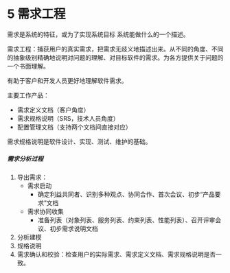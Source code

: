 # 5 需求工程

需求是系统的特征，或为了实现系统目标 系统能做什么的一个描述。

需求工程：捕获用户的真实需求，把需求无歧义地描述出来。从不同的角度、不同的抽象级别精确地说明对问题的理解、对目标软件的需求。为各方提供关于问题的一个书面理解。

有助于客户和开发人员更好地理解软件需求。

主要工作产品：

- 需求定义文档（客户角度）
- 需求规格说明（SRS，技术人员角度）
- 配置管理文档（支持两个文档间直接对应）

需求规格说明是软件设计、实现、测试、维护的基础。

##### 需求分析过程

1. 导出需求：
   - 需求启动
     - 确定利益共同者、识别多种观点、协同合作、首次会议、初步“产品要求”文档
   - 需求协同收集
     - 准备列表（对象列表、服务列表、约束列表、性能列表）、召开评审会议、初步需求说明文档
2. 分析建模
3. 规格说明
4. 需求确认和校验：检查用户的实际需求、需求定义文档、需求规格说明是否一致。

